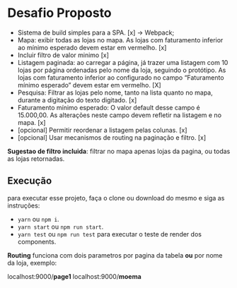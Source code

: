 # Desafio Proposto

* Sistema de build simples para a SPA. [x] -> Webpack;
* Mapa:​ exibir todas as lojas no mapa. As lojas com faturamento inferior ao mínimo esperado devem estar em vermelho. [x]
* Incluir filtro de valor minimo [x]
* Listagem paginada:​ ao carregar a página, já trazer uma listagem com 10 lojas por página ordenadas pelo nome da loja, seguindo o protótipo. As lojas com faturamento inferior ao configurado no campo “Faturamento mínimo esperado” devem estar em vermelho. [X]
* Pesquisa:​ Filtrar as lojas pelo nome, tanto na lista quanto no mapa, durante a digitação do texto digitado. [x]
* Faturamento mínimo esperado:​ O valor default desse campo é 15.000,00. As alterações neste campo devem refletir na listagem e no mapa. [x]
* [opcional]​ Permitir reordenar a listagem pelas colunas. [x]
* [opcional]​ Usar mecanismos de ​routing​ na paginação e filtro. [x]

**Sugestao de filtro incluida**: filtrar no mapa apenas lojas da pagina, ou todas as lojas retornadas.

## Execução

para executar esse projeto, faça o clone ou download do mesmo e siga as instruções:

* `yarn` ou `npm i`.
* `yarn start` ou `npm run start`.
* `yarn test` ou `npm run test` para executar o teste de render dos components.

**Routing** funciona com dois parametros por pagina da tabela **ou** por nome da loja, exemplo:

localhost:9000/**page1**
localhost:9000/**moema**